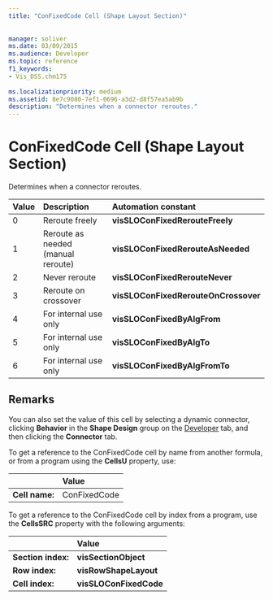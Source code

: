 ```yaml
---
title: "ConFixedCode Cell (Shape Layout Section)"
 
 
manager: soliver
ms.date: 03/09/2015
ms.audience: Developer
ms.topic: reference
f1_keywords:
- Vis_DSS.chm175
 
ms.localizationpriority: medium
ms.assetid: 8e7c9080-7ef1-0696-a3d2-d8f57ea5ab9b
description: "Determines when a connector reroutes."
---
```


# ConFixedCode Cell (Shape Layout Section)

Determines when a connector reroutes.
  
|**Value**|**Description**|**Automation constant**|
|:-----|:-----|:-----|
|0  <br/> |Reroute freely  <br/> |**visSLOConFixedRerouteFreely** <br/> |
|1  <br/> |Reroute as needed (manual reroute)  <br/> |**visSLOConFixedRerouteAsNeeded** <br/> |
|2  <br/> |Never reroute  <br/> |**visSLOConFixedRerouteNever** <br/> |
|3  <br/> |Reroute on crossover  <br/> |**visSLOConFixedRerouteOnCrossover** <br/> |
|4  <br/> |For internal use only  <br/> |**visSLOConFixedByAlgFrom** <br/> |
|5  <br/> |For internal use only  <br/> |**visSLOConFixedByAlgTo** <br/> |
|6  <br/> |For internal use only  <br/> |**visSLOConFixedByAlgFromTo** <br/> |
   
## Remarks

You can also set the value of this cell by selecting a dynamic connector, clicking **Behavior** in the **Shape Design** group on the [Developer](run-in-developer-mode-display-the-developer-tab.md) tab, and then clicking the **Connector** tab. 
  
To get a reference to the ConFixedCode cell by name from another formula, or from a program using the **CellsU** property, use: 
  
||Value |
|:-----|:-----|
|**Cell name:**  <br/> |ConFixedCode  <br/> |
   
To get a reference to the ConFixedCode cell by index from a program, use the **CellsSRC** property with the following arguments: 
  
||Value |
|:-----|:-----|
|**Section index:**  <br/> |**visSectionObject** <br/> |
|**Row index:**  <br/> |**visRowShapeLayout** <br/> |
|**Cell index:**  <br/> |**visSLOConFixedCode** <br/> |
   

